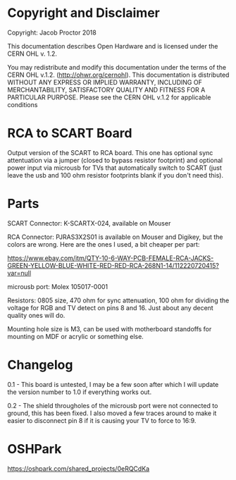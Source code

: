 # Copyright and Disclaimer
Copyright: Jacob Proctor 2018

This documentation describes Open Hardware and is licensed under the
CERN OHL v. 1.2.

You may redistribute and modify this documentation under the terms of the
CERN OHL v.1.2. (http://ohwr.org/cernohl). This documentation is distributed
WITHOUT ANY EXPRESS OR IMPLIED WARRANTY, INCLUDING OF
MERCHANTABILITY, SATISFACTORY QUALITY AND FITNESS FOR A
PARTICULAR PURPOSE. Please see the CERN OHL v.1.2 for applicable
conditions

# RCA to SCART Board

Output version of the SCART to RCA board. This one has optional sync attentuation via a jumper (closed to bypass resistor footprint) and
optional power input via microusb for TVs that automatically switch to SCART (just leave the usb and 100 ohm resistor footprints blank if you
don't need this).

# Parts

SCART Connector: K-SCARTX-024, available on Mouser

RCA Connector: PJRAS3X2S01 is available on Mouser and Digikey, but the colors are wrong. Here are the ones I used, a bit cheaper per part:

https://www.ebay.com/itm/QTY-10-6-WAY-PCB-FEMALE-RCA-JACKS-GREEN-YELLOW-BLUE-WHITE-RED-RED-RCA-268N1-14/112220720415?var=null

microusb port: Molex 105017-0001

Resistors: 0805 size, 470 ohm for sync attenuation, 100 ohm for dividing the voltage for RGB and TV detect on pins 8 and 16. Just about any decent
quality ones will do.

Mounting hole size is M3, can be used with motherboard standoffs for mounting on MDF or acrylic or something else.


# Changelog
0.1 - This board is untested, I may be a few soon after which I will update the version number to 1.0 if everything works out.

0.2 - The shield througholes of the microusb port were not connected to ground, this has been fixed. I also moved a few traces
around to make it easier to disconnect pin 8 if it is causing your TV to force to 16:9.


# OSHPark
https://oshpark.com/shared_projects/0eRQCdKa